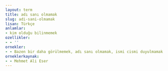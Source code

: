 ```yaml
---
layout: term
title: adı sanı olmamak
slug: adi-sani-olmamak
lisan: Türkçe
anlamlar:
- kim olduğu bilinmemek
ozellikler:
- - ''
ornekler:
- - Bazen bir daha görülmemek, adı sanı olmamak, ismi cismi duyulmamak üzere hisseden biri olarak hissediyordu kendini.
orneklerkaynak:
- - Mehmet Ali Eser
---
```

